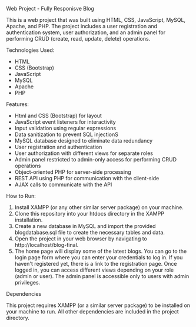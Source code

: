 
Web Project - Fully Responisve Blog

This is a web project that was built using HTML, CSS, JavaScript, MySQL, Apache, and PHP. The project includes a user registration and authentication system, user authorization, and an admin panel for performing CRUD (create, read, update, delete) operations.

Technologies Used:

- HTML
- CSS (Bootstrap)
- JavaScript
- MySQL
- Apache
- PHP

Features:

- Html and CSS (Bootstrap) for layout
- JavaScript event listeners for interactivity
- Input validation using regular expressions
- Data sanitization to prevent SQL injectionS
- MySQL database designed to eliminate data redundancy
- User registration and authentication
- User authorization with different views for separate roles
- Admin panel restricted to admin-only access for performing CRUD operations
- Object-oriented PHP for server-side processing
- REST API using PHP for communication with the client-side
- AJAX calls to communicate with the API


How to Run:
1. Install XAMPP (or any other similar server package) on your machine.
2. Clone this repository into your htdocs directory in the XAMPP installation.
3. Create a new database in MySQL and import the provided blogdatabase.sql file to create the necessary tables and data.
4. Open the project in your web browser by navigating to http://localhost/blog-final.
5. The home page will display some of the latest blogs. You can go to the login page form where you can enter your credentials to log in. If you haven't registered yet, there is a link to the registration page.
Once logged in, you can access different views depending on your role (admin or user). The admin panel is accessible only to users with admin privileges.

Dependencies

This project requires XAMPP (or a similar server package) to be installed on your machine to run. All other dependencies are included in the project directory.


